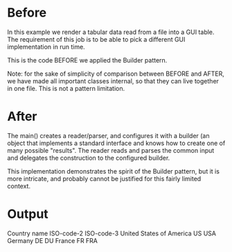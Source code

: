 # Before

In this example we render a tabular data read from a file into a GUI table. The requirement of this job is to be able to pick a different GUI implementation in run time.

This is the code BEFORE we applied the Builder pattern.

Note: for the sake of simplicity of comparison between BEFORE and AFTER, we have made all important classes internal, so that they can live together in one file. This is not a pattern limitation.

# After

The main() creates a reader/parser, and configures it with a builder (an object that implements a standard interface and knows how to create one of many possible "results". The reader reads and parses the common input and delegates the construction to the configured builder.

This implementation demonstrates the spirit of the Builder pattern, but it is more intricate, and probably cannot be justified for this fairly limited context.

# Output
Country name	ISO-code-2	ISO-code-3
United States of America	US	USA
Germany	DE	DU
France	FR	FRA
